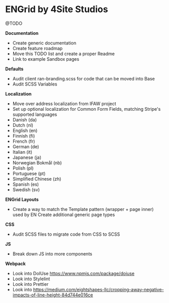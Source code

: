 # ENGrid by 4Site Studios

@TODO

**Documentation**

 - Create generic documentation
 - Create feature roadmap
 - Move this TODO list and create a proper Readme
 - Link to example Sandbox pages

**Defaults**

 - Audit client ran-branding.scss for code that can be moved into Base
 - Audit SCSS Variables

**Localization**

 - Move over address localization from IFAW project
 - Set up optional localization for Common Form Fields, matching Stripe's supported languages
 - Danish (da)
 - Dutch (nl)
 - English (en)
 - Finnish (fi)
 - French (fr)
 - German (de)
 - Italian (it)
 - Japanese (ja) 
 - Norwegian Bokmål (nb)
 - Polish (pl)
 - Portuguese (pt)
 - Simplified Chinese (zh)
 - Spanish (es)
 - Swedish (sv)

**ENGrid Layouts**

 - Create a way to match the Template pattern (wrapper + page inner)
   used by EN
   Create additional generic page types

**CSS**
 - Audit SCSS files to migrate code from CSS to SCSS

**JS**
 - Break down JS into more components

**Webpack**

 - Look into DoIUse https://www.npmjs.com/package/doiuse
 - Look into Stylelint
 - Look into Prettier
 - Look into https://medium.com/eightshapes-llc/cropping-away-negative-impacts-of-line-height-84d744e016ce

